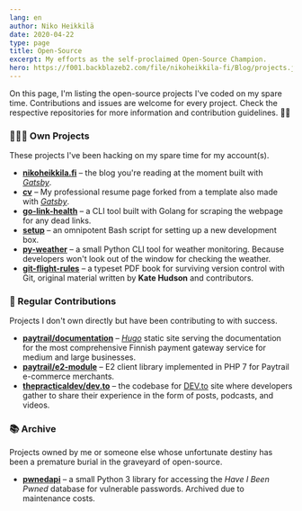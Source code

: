 ```yaml
---
lang: en
author: Niko Heikkilä
date: 2020-04-22
type: page
title: Open-Source
excerpt: My efforts as the self-proclaimed Open-Source Champion.
hero: https://f001.backblazeb2.com/file/nikoheikkila-fi/Blog/projects.jpg
---
```


On this page, I'm listing the open-source projects I've coded on my spare time. Contributions and issues are welcome for every project. Check the respective repositories for more information and contribution guidelines. 🙏🏽

### 👨🏻‍💻 Own Projects

These projects I've been hacking on my spare time for my account(s).

- [**nikoheikkila.fi**][blog] – the blog you're reading at the moment built with [_Gatsby_][gatsby].
- [**cv**][cv] – My professional resume page forked from a template also made with [_Gatsby_][gatsby].
- [**go-link-health**][linkhealth] – a CLI tool built with Golang for scraping the webpage for any dead links.
- [**setup**][setup] – an omnipotent Bash script for setting up a new development box.
- [**py-weather**][weather] – a small Python CLI tool for weather monitoring. Because developers won't look out of the window for checking the weather.
- [**git-flight-rules**][flightrules] – a typeset PDF book for surviving version control with Git, original material written by **Kate Hudson** and contributors.

[blog]: https://github.com/nikoheikkila/nikoheikkila.fi
[cv]: https://github.com/nikoheikkila/cv
[linkhealth]: https://github.com/nikoheikkila/go-link-health
[setup]: https://github.com/nikoheikkila/setup
[weather]: https://github.com/nikoheikkila/py-weather
[flightrules]: https://github.com/nikoheikkila/git-flight-rules

### 🤝 Regular Contributions

Projects I don't own directly but have been contributing to with success.

- [**paytrail/documentation**][paytraildocs] – [_Hugo_][hugo] static site serving the documentation for the most comprehensive Finnish payment gateway service for medium and large businesses.
- [**paytrail/e2-module**][paytraile2] – E2 client library implemented in PHP 7 for Paytrail e-commerce merchants.
- [**thepracticaldev/dev.to**][devto] – the codebase for [DEV.to](https://dev.to) site where developers gather to share their experience in the form of posts, podcasts, and videos.

[paytraildocs]: https://github.com/paytrail/documentation
[paytraile2]: https://github.com/paytrail/e2-module
[devto]: https://github.com/thepracticaldev/dev.to

### 📚 Archive

Projects owned by me or someone else whose unfortunate destiny has been a premature burial in the graveyard of open-source.

- [**pwnedapi**][pwnedapi] – a small Python 3 library for accessing the _Have I Been Pwned_ database for vulnerable passwords. Archived due to maintenance costs.

[pwnedapi]: https://github.com/nikoheikkila/pwnedapi
[gatsby]: https://www.gatsbyjs.org/
[hugo]: https://gohugo.io/

